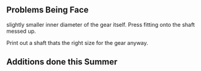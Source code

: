 

## Problems Being Face
slightly smaller inner diameter of the gear itself. Press fitting onto the shaft messed up. 

Print out a shaft thats the right size for the gear anyway. 

## Additions done this Summer



